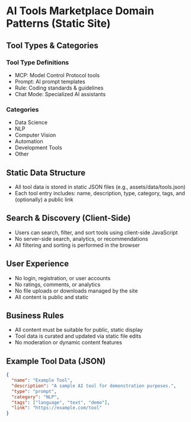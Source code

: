 # AI Tools Marketplace Domain Patterns (Static Site)

## Tool Types & Categories

### Tool Type Definitions

- MCP: Model Control Protocol tools
- Prompt: AI prompt templates
- Rule: Coding standards & guidelines
- Chat Mode: Specialized AI assistants

### Categories

- Data Science
- NLP
- Computer Vision
- Automation
- Development Tools
- Other

## Static Data Structure

- All tool data is stored in static JSON files (e.g., assets/data/tools.json)
- Each tool entry includes: name, description, type, category, tags, and (optionally) a public link

## Search & Discovery (Client-Side)

- Users can search, filter, and sort tools using client-side JavaScript
- No server-side search, analytics, or recommendations
- All filtering and sorting is performed in the browser

## User Experience

- No login, registration, or user accounts
- No ratings, comments, or analytics
- No file uploads or downloads managed by the site
- All content is public and static

## Business Rules

- All content must be suitable for public, static display
- Tool data is curated and updated via static file edits
- No moderation or dynamic content features

## Example Tool Data (JSON)

```json
{
  "name": "Example Tool",
  "description": "A sample AI tool for demonstration purposes.",
  "type": "prompt",
  "category": "NLP",
  "tags": ["language", "text", "demo"],
  "link": "https://example.com/tool"
}
```
